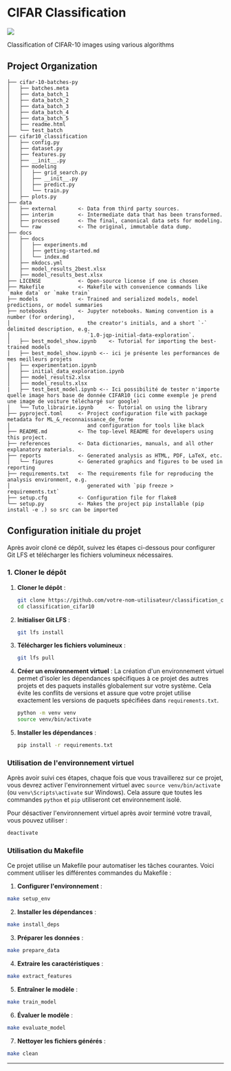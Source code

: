 # CIFAR Classification

<a target="_blank" href="https://cookiecutter-data-science.drivendata.org/">
    <img src="https://img.shields.io/badge/CCDS-Project%20template-328F97?logo=cookiecutter" />
</a>

Classification of CIFAR-10 images using various algorithms

## Project Organization

```
├── cifar-10-batches-py
│   ├── batches.meta
│   ├── data_batch_1
│   ├── data_batch_2
│   ├── data_batch_3
│   ├── data_batch_4
│   ├── data_batch_5
│   ├── readme.html
│   └── test_batch
├── cifar10_classification
│   ├── config.py
│   ├── dataset.py
│   ├── features.py
│   ├── __init__.py
│   ├── modeling
│   │   ├── grid_search.py
│   │   ├── __init__.py
│   │   ├── predict.py
│   │   └── train.py
│   ├── plots.py
├── data
│   ├── external       <- Data from third party sources.
│   ├── interim        <- Intermediate data that has been transformed.
│   ├── processed      <- The final, canonical data sets for modeling.
│   └── raw            <- The original, immutable data dump.
├── docs
│   ├── docs
│   │   ├── experiments.md
│   │   ├── getting-started.md
│   │   └── index.md
│   ├── mkdocs.yml
│   ├── model_results_2best.xlsx
│   ├── model_results_best.xlsx
├── LICENSE            <- Open-source license if one is chosen
├── Makefile           <- Makefile with convenience commands like `make data` or `make train`
├── models             <- Trained and serialized models, model predictions, or model summaries
├── notebooks          <- Jupyter notebooks. Naming convention is a number (for ordering),
│                         the creator's initials, and a short `-` delimited description, e.g.
│                         `1.0-jqp-initial-data-exploration`.
│   ├── best_model_show.ipynb    <- Tutorial for importing the best-trained models
│   ├── best_model_show.ipynb <-- ici je présente les performances de mes meilleurs projets
│   ├── experimentation.ipynb
│   ├── initial_data_exploration.ipynb
│   ├── model_results2.xlsx
│   ├── model_results.xlsx
|   ├── test_best_model.ipynb <-- Ici possibilité de tester n'importe quelle image hors base de donnée CIFAR10 (ici comme exemple je prend une image de voiture téléchargé sur google)
│   └── Tuto_librairie.ipynb     <- Tutorial on using the library
├── pyproject.toml     <- Project configuration file with package metadata for ML_&_reconnaissance_de_forme
│                         and configuration for tools like black
├── README.md          <- The top-level README for developers using this project.
├── references         <- Data dictionaries, manuals, and all other explanatory materials.
├── reports            <- Generated analysis as HTML, PDF, LaTeX, etc.
│   └── figures        <- Generated graphics and figures to be used in reporting
├── requirements.txt   <- The requirements file for reproducing the analysis environment, e.g.
│                         generated with `pip freeze > requirements.txt`
├── setup.cfg          <- Configuration file for flake8
└── setup.py           <- Makes the project pip installable (pip install -e .) so src can be imported

```
## Configuration initiale du projet

Après avoir cloné ce dépôt, suivez les étapes ci-dessous pour configurer Git LFS et télécharger les fichiers volumineux nécessaires.

### 1. Cloner le dépôt

1. **Cloner le dépôt** :
    ```bash
    git clone https://github.com/votre-nom-utilisateur/classification_cifar10.git
    cd classification_cifar10
    ```

2. **Initialiser Git LFS** :
    ```bash
    git lfs install
    ```

3. **Télécharger les fichiers volumineux** :
    ```bash
    git lfs pull
    ```

4. **Créer un environnement virtuel** :
    La création d'un environnement virtuel permet d'isoler les dépendances spécifiques à ce projet des autres projets et des paquets installés globalement sur votre système. Cela évite les conflits de versions et assure que votre projet utilise exactement les versions de paquets spécifiées dans `requirements.txt`.

    ```bash
    python -m venv venv
    source venv/bin/activate
    ```

5. **Installer les dépendances** :
    ```bash
    pip install -r requirements.txt
    ```

### Utilisation de l'environnement virtuel

Après avoir suivi ces étapes, chaque fois que vous travaillerez sur ce projet, vous devrez activer l'environnement virtuel avec `source venv/bin/activate` (ou `venv\Scripts\activate` sur Windows). Cela assure que toutes les commandes `python` et `pip` utiliseront cet environnement isolé.

Pour désactiver l'environnement virtuel après avoir terminé votre travail, vous pouvez utiliser :

```bash
deactivate
```

### Utilisation du Makefile
Ce projet utilise un Makefile pour automatiser les tâches courantes. Voici comment utiliser les différentes commandes du Makefile :

1. **Configurer l'environnement** :

```bash
make setup_env
```

2. **Installer les dépendances** :

```bash
make install_deps
```

3. **Préparer les données** :

```bash
make prepare_data
```

4. **Extraire les caractéristiques** :

```bash
make extract_features
```

5. **Entraîner le modèle** :

```bash
make train_model
```

6. **Évaluer le modèle** :

```bash
make evaluate_model
```

7. **Nettoyer les fichiers générés** :

```bash
make clean
```
--------

